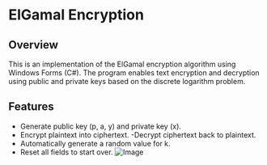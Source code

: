 # ElGamal Encryption
## Overview
This is an implementation of the ElGamal encryption algorithm using Windows Forms (C#). The program enables text encryption and decryption using public and private keys based on the discrete logarithm problem.

## Features
- Generate public key (p, a, y) and private key (x).
- Encrypt plaintext into ciphertext.
-Decrypt ciphertext back to plaintext.
- Automatically generate a random value for k.
- Reset all fields to start over.
![Image](https://github.com/user-attachments/assets/17ffc8fe-4a06-4422-90e4-81837a394f8f)

